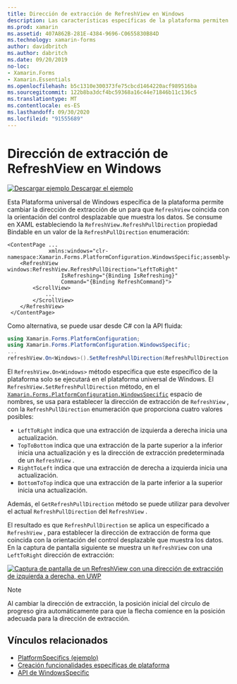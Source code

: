 ```yaml
---
title: Dirección de extracción de RefreshView en Windows
description: Las características específicas de la plataforma permiten consumir funcionalidad que solo está disponible en una plataforma específica, sin necesidad de implementar representadores o efectos personalizados. En este artículo se explica cómo consumir el específico de la plataforma de Windows que permite cambiar la dirección de extracción de un RefreshView.
ms.prod: xamarin
ms.assetid: 407A862B-281E-4384-9696-C0655830B84D
ms.technology: xamarin-forms
author: davidbritch
ms.author: dabritch
ms.date: 09/20/2019
no-loc:
- Xamarin.Forms
- Xamarin.Essentials
ms.openlocfilehash: b5c1310e300373fe75cbcd1464220acf989516ba
ms.sourcegitcommit: 122b8ba3dcf4bc59368a16c44e71846b11c136c5
ms.translationtype: MT
ms.contentlocale: es-ES
ms.lasthandoff: 09/30/2020
ms.locfileid: "91555689"
---
```

# <a name="refreshview-pull-direction-on-windows"></a>Dirección de extracción de RefreshView en Windows

[![Descargar ejemplo](~/media/shared/download.png) Descargar el ejemplo](https://docs.microsoft.com/samples/xamarin/xamarin-forms-samples/userinterface-platformspecifics)

Esta Plataforma universal de Windows específica de la plataforma permite cambiar la dirección de extracción de un para que `RefreshView` coincida con la orientación del control desplazable que muestra los datos. Se consume en XAML estableciendo la `RefreshView.RefreshPullDirection` propiedad Bindable en un valor de la `RefreshPullDirection` enumeración:

```xaml
<ContentPage ...
             xmlns:windows="clr-namespace:Xamarin.Forms.PlatformConfiguration.WindowsSpecific;assembly=Xamarin.Forms.Core">
    <RefreshView windows:RefreshView.RefreshPullDirection="LeftToRight"
                 IsRefreshing="{Binding IsRefreshing}"
                 Command="{Binding RefreshCommand}">
        <ScrollView>
            ...
        </ScrollView>
    </RefreshView>
 </ContentPage>
```

Como alternativa, se puede usar desde C# con la API fluida:

```csharp
using Xamarin.Forms.PlatformConfiguration;
using Xamarin.Forms.PlatformConfiguration.WindowsSpecific;
...
refreshView.On<Windows>().SetRefreshPullDirection(RefreshPullDirection.LeftToRight);
```

El `RefreshView.On<Windows>` método especifica que este específico de la plataforma solo se ejecutará en el plataforma universal de Windows. El `RefreshView.SetRefreshPullDirection` método, en el [`Xamarin.Forms.PlatformConfiguration.WindowsSpecific`](xref:Xamarin.Forms.PlatformConfiguration.WindowsSpecific) espacio de nombres, se usa para establecer la dirección de extracción de `RefreshView` , con la `RefreshPullDirection` enumeración que proporciona cuatro valores posibles:

- `LeftToRight` indica que una extracción de izquierda a derecha inicia una actualización.
- `TopToBottom` indica que una extracción de la parte superior a la inferior inicia una actualización y es la dirección de extracción predeterminada de un `RefreshView` .
- `RightToLeft` indica que una extracción de derecha a izquierda inicia una actualización.
- `BottomToTop` indica que una extracción de la parte inferior a la superior inicia una actualización.

Además, el `GetRefreshPullDirection` método se puede utilizar para devolver el actual `RefreshPullDirection` del `RefreshView` .

El resultado es que `RefreshPullDirection` se aplica un especificado a `RefreshView` , para establecer la dirección de extracción de forma que coincida con la orientación del control desplazable que muestra los datos. En la captura de pantalla siguiente se muestra un `RefreshView` con una `LeftToRight` dirección de extracción:

[![Captura de pantalla de un RefreshView con una dirección de extracción de izquierda a derecha, en UWP](refreshview-pulldirection-images/refreshview-pulldirection.png "RefreshView con dirección de extracción de izquierda a derecha")](refreshview-pulldirection-images/refreshview-pulldirection-large.png#lightbox "RefreshView con dirección de extracción de izquierda a derecha")

> [!NOTE]
> Al cambiar la dirección de extracción, la posición inicial del círculo de progreso gira automáticamente para que la flecha comience en la posición adecuada para la dirección de extracción.

## <a name="related-links"></a>Vínculos relacionados

- [PlatformSpecifics (ejemplo)](/samples/xamarin/xamarin-forms-samples/userinterface-platformspecifics)
- [Creación funcionalidades específicas de plataforma](~/xamarin-forms/platform/platform-specifics/index.md#creating-platform-specifics)
- [API de WindowsSpecific](xref:Xamarin.Forms.PlatformConfiguration.WindowsSpecific)